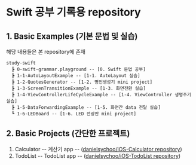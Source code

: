 # Swift 공부 기록용 repository

## 1. Basic Examples (기본 문법 및 실습)

해당 내용들은 본 repository에 존재

```planetext
study-swift
  ┣ 0-swift-grammar.playground -- [0. Swift 문법 공부]
  ┣ 1-1-AutoLayoutExample -- [1-1. AutoLayout 실습]
  ┣ 1-2-QuotesGenerator -- [1-2. 명언생성기 mini project]
  ┣ 1-3-ScreenTransitionExample -- [1-3. 화면전환 실습]
  ┣ 1-4-ViewControllerLifeCycleExample -- [1-4. ViewController 생명주기 실습]
  ┣ 1-5-DataForwardingExample -- [1-5. 화면간 data 전달 실습]
  ┗ 1-6-LEDBoard -- [1-6. LED 전광판 mini project]
```

## 2. Basic Projects (간단한 프로젝트)

1. Calculator -- 계산기 app -- ([danielsychoo/iOS-Calculator repository](https://github.com/danielsychoo/iOS-Calculator))
2. TodoList -- TodoList app -- ([danielsychoo/iOS-TodoList repository](https://github.com/danielsychoo/iOS-TodoList))
